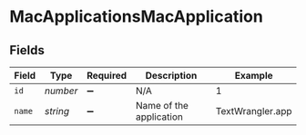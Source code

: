 # MacApplicationsMacApplication


## Fields

| Field                   | Type                    | Required                | Description             | Example                 |
| ----------------------- | ----------------------- | ----------------------- | ----------------------- | ----------------------- |
| `id`                    | *number*                | :heavy_minus_sign:      | N/A                     | 1                       |
| `name`                  | *string*                | :heavy_minus_sign:      | Name of the application | TextWrangler.app        |